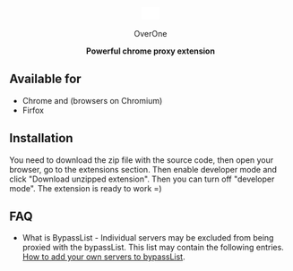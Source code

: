 <br />
<div align="center">
    <img src="/images/Logo32.png"/>
    <p>OverOne</p>
</div>
<p align="center">
    <b>Powerful chrome proxy extension</b>
</p>

## Available for
- Chrome and (browsers on Chromium)
- Firfox

## Installation
You need to download the zip file with the source code, then open your browser, go to the extensions section. Then enable developer mode and click "Download unzipped extension". Then you can turn off "developer mode". The extension is ready to work =)

## FAQ
- What is BypassList - Individual servers may be excluded from being proxied with the bypassList. This list may contain the following entries. <a href="https://developer.chrome.com/docs/extensions/reference/proxy/#bypass-list">How to add your own servers to bypassList</a>.